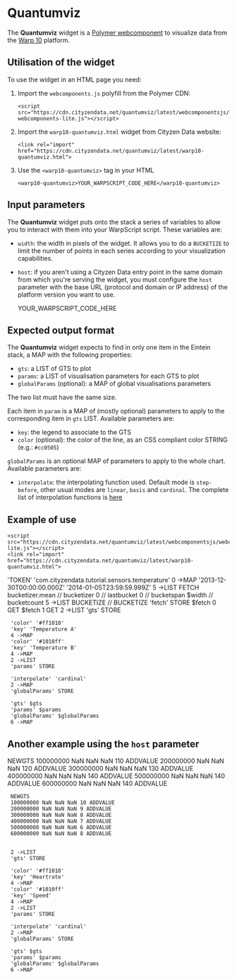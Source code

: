 # Quantumviz

The **Quantumviz** widget is a [Polymer webcomponent](https://www.polymer-project.org/) to visualize data from the [Warp 10](http://www.warp10.io) platform.


## Utilisation of the widget ##

To use the widget in an HTML page you need:

1. Import the `webcomponents.js` polyfill from the Polymer CDN:

   `<script src="https://cdn.cityzendata.net/quantumviz/latest/webcomponentsjs/webcomponents-lite.js"></script>`

1. Import the `warp10-quantumviz.html` widget from Cityzen Data website:

   `<link rel="import" href="https://cdn.cityzendata.net/quantumviz/latest/warp10-quantumviz.html">`

1. Use the `<warp10-quantumviz>` tag in your HTML

   `<warp10-quantumviz>YOUR_WARPSCRIPT_CODE_HERE</warp10-quantumviz>`


## Input parameters ##

The **Quantumviz** widget puts onto the stack a series of variables to allow you to interact with them into your WarpScript
script. These variables are:

* `width`: the width in pixels of the widget. It allows you to do a `BUCKETIZE` to limit the number of points in each series
  according to your visualization capabilities.

* `host`: if you aren't using a Cityzen Data entry point in the same domain from which you're serving the widget,
  you must configure the `host` parameter with the base URL (protocol and domain or IP address) of the
  platform version you want to use.


   <warp10-quantumviz host='https://example.org'>YOUR_WARPSCRIPT_CODE_HERE</warp10-quantumviz>


## Expected output format ###

The **Quantumviz** widget expects to find in only one item in the Eintein stack, a MAP with the following properties:

* `gts`: a LIST of GTS to plot
* `params`: a LIST of visualisation parameters for each GTS to plot
* `globalParams` (optional): a MAP of global visualisations parameters

The two list must have the same size.

Each item in `param` is a MAP of (mostly optional) parameters to apply to the corresponding item in `gts` LIST.
Available parameters are:

* `key`: the legend to associate to the GTS
* `color` (optional): the color of the line, as an CSS compliant color STRING (e.g.: `#cc0505`)


`globalParams` is an optional MAP of parameters to apply to the whole chart.
Available parameters are:

* `interpolate`: the interpolating function used.  Default mode is `step-before`, other
 usual modes are `linear`, `basis` and `cardinal`. The complete list of interpolation functions is
 [here](https://github.com/mbostock/d3/wiki/SVG-Shapes#line_interpolate)


## Example of use ##

    <script src="https://cdn.cityzendata.net/quantumviz/latest/webcomponentsjs/webcomponents-lite.js"></script>
    <link rel="import" href="https://cdn.cityzendata.net/quantumviz/latest/warp10-quantumviz.html">

   <warp10-quantumviz width="500" height="400">
     'TOKEN'
     'com.cityzendata.tutorial.sensors.temperature'
     0 ->MAP
     '2013-12-30T00:00:00.000Z'
     '2014-01-05T23:59:59.999Z'
     5 ->LIST
     FETCH
     bucketizer.mean       // bucketizer
     0                     // lastbucket
     0                     // bucketspan
     $width                // bucketcount
     5 ->LIST BUCKETIZE    // BUCKETIZE
     'fetch' STORE
     $fetch 0 GET $fetch 1 GET
     2 ->LIST
     'gts' STORE

     'color' '#ff1010'
     'key' 'Temperature A'
     4 ->MAP
     'color' '#1010ff'
     'key' 'Temperature B'
     4 ->MAP
     2 ->LIST
     'params' STORE

     'interpolate' 'cardinal'
     2 ->MAP
     'globalParams' STORE

     'gts' $gts
     'params' $params
     'globalParams' $globalParams
     6 ->MAP
   </warp10-quantumviz>



## Another example using the `host` parameter ##


   <script src="https://cdn.cityzendata.net/quantumviz/latest/webcomponentsjs/webcomponents-lite.js"></script>
   <link rel="import" href="https://cdn.cityzendata.net/quantumviz/latest/warp10-quantumviz.html">

   <warp10-quantumviz width="500" height="400" host="https://warp1.cityzendata.net">
     NEWGTS
     100000000 NaN NaN NaN 110 ADDVALUE
     200000000 NaN NaN NaN 120 ADDVALUE
     300000000 NaN NaN NaN 130 ADDVALUE
     400000000 NaN NaN NaN 140 ADDVALUE
     500000000 NaN NaN NaN 140 ADDVALUE
     600000000 NaN NaN NaN 140 ADDVALUE


     NEWGTS
     100000000 NaN NaN NaN 10 ADDVALUE
     200000000 NaN NaN NaN 9 ADDVALUE
     300000000 NaN NaN NaN 8 ADDVALUE
     400000000 NaN NaN NaN 7 ADDVALUE
     500000000 NaN NaN NaN 6 ADDVALUE
     600000000 NaN NaN NaN 8 ADDVALUE


     2 ->LIST
     'gts' STORE

     'color' '#ff1010'
     'key' 'Heartrate'
     4 ->MAP
     'color' '#1010ff'
     'key' 'Speed'
     4 ->MAP
     2 ->LIST
     'params' STORE

     'interpolate' 'cardinal'
     2 ->MAP
     'globalParams' STORE

     'gts' $gts
     'params' $params
     'globalParams' $globalParams
     6 ->MAP
   </warp10-quantumviz>

